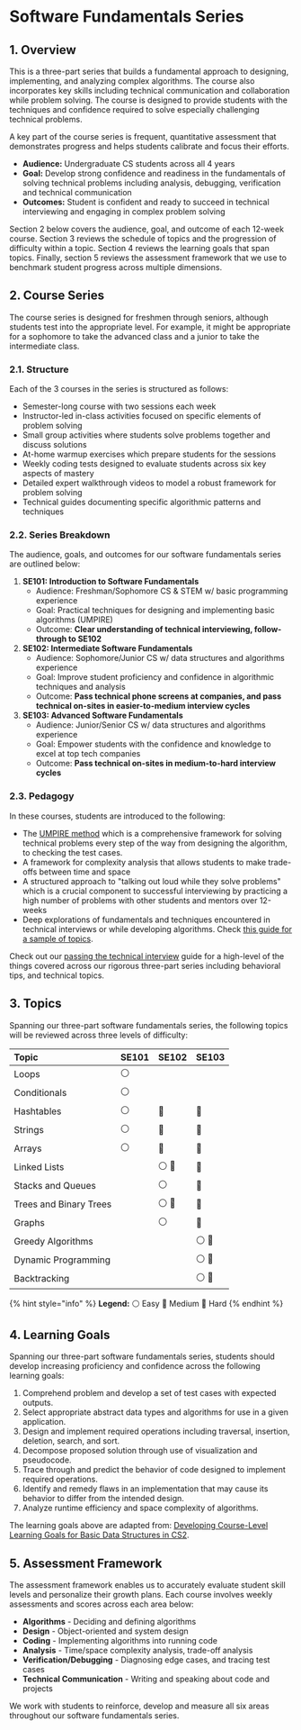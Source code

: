 # Software Fundamentals Series

## 1. Overview

This is a three-part series that builds a fundamental approach to designing, implementing, and analyzing complex algorithms. The course also incorporates key skills including technical communication and collaboration while problem solving. The course is designed to provide students with the techniques and confidence required to solve especially challenging technical problems.

A key part of the course series is frequent, quantitative assessment that demonstrates progress and helps students calibrate and focus their efforts.

* **Audience:** Undergraduate CS students across all 4 years
* **Goal:** Develop strong confidence and readiness in the fundamentals of solving technical problems including analysis, debugging, verification and technical communication
* **Outcomes:** Student is confident and ready to succeed in technical interviewing and engaging in complex problem solving

Section 2 below covers the audience, goal, and outcome of each 12-week course. Section 3 reviews the schedule of topics and the progression of difficulty within a topic. Section 4 reviews the learning goals that span topics. Finally, section 5 reviews the assessment framework that we use to benchmark student progress across multiple dimensions.

## 2. Course Series

The course series is designed for freshmen through seniors, although students test into the appropriate level. For example, it might be appropriate for a sophomore to take the advanced class and a junior to take the intermediate class.

### 2.1. Structure

Each of the 3 courses in the series is structured as follows:

* Semester-long course with two sessions each week
* Instructor-led in-class activities focused on specific elements of problem solving
* Small group activities where students solve problems together and discuss solutions
* At-home warmup exercises which prepare students for the sessions
* Weekly coding tests designed to evaluate students across six key aspects of mastery
* Detailed expert walkthrough videos to model a robust framework for problem solving
* Technical guides documenting specific algorithmic patterns and techniques

### 2.2. Series Breakdown

The audience, goals, and outcomes for our software fundamentals series are outlined below:

1. **SE101: Introduction to Software Fundamentals**
   * Audience: Freshman/Sophomore CS & STEM w/ basic programming experience
   * Goal: Practical techniques for designing and implementing basic algorithms \(UMPIRE\)
   * Outcome: **Clear understanding of technical interviewing, follow-through to SE102**
2. **SE102: Intermediate Software Fundamentals**
   * Audience: Sophomore/Junior CS w/ data structures and algorithms experience
   * Goal: Improve student proficiency and confidence in algorithmic techniques and analysis
   * Outcome: **Pass technical phone screens at companies, and pass technical on-sites in easier-to-medium interview cycles**
3. **SE103: Advanced Software Fundamentals**
   * Audience: Junior/Senior CS w/ data structures and algorithms experience
   * Goal: Empower students with the confidence and knowledge to excel at top tech companies
   * Outcome: **Pass technical on-sites in medium-to-hard interview cycles**

### 2.3. Pedagogy

In these courses, students are introduced to the following:

* The [UMPIRE method](https://guides.codepath.com/compsci/UMPIRE-Interview-Strategy) which is a comprehensive framework for solving technical problems every step of the way from designing the algorithm, to checking the test cases.
* A framework for complexity analysis that allows students to make trade-offs between time and space
* A structured approach to "talking out loud while they solve problems" which is a crucial component to successful interviewing by practicing a high number of problems with other students and mentors over 12-weeks
* Deep explorations of fundamentals and techniques encountered in technical interviews or while developing algorithms. Check [this guide for a sample of topics](https://guides.codepath.com/compsci).

Check out our [passing the technical interview](https://tinyurl.com/codepathinterviewguide) guide for a high-level of the things covered across our rigorous three-part series including behavioral tips, and technical topics.

## 3. Topics

Spanning our three-part software fundamentals series, the following topics will be reviewed across three levels of difficulty:

| Topic | SE101 | SE102 | SE103 |
| :--- | :--- | :--- | :--- |
| Loops | ⚪ |  |  |
| Conditionals | ⚪ |  |  |
| Hashtables | ⚪ | 🔵 | 🔴 |
| Strings | ⚪ | 🔵 | 🔴 |
| Arrays | ⚪ | 🔵 | 🔴 |
| Linked Lists |  | ⚪ 🔵 | 🔴 |
| Stacks and Queues |  | ⚪ | 🔵 |
| Trees and Binary Trees |  | ⚪ 🔵 | 🔴 |
| Graphs |  | ⚪ | 🔵 |
| Greedy Algorithms |  |  | ⚪ 🔵 |
| Dynamic Programming |  |  | ⚪ 🔵 |
| Backtracking |  |  | ⚪ 🔵 |

{% hint style="info" %}
**Legend:** ⚪ Easy 🔵 Medium 🔴 Hard
{% endhint %}

## 4. Learning Goals

Spanning our three-part software fundamentals series, students should develop increasing proficiency and confidence across the following learning goals:

1. Comprehend problem and develop a set of test cases with expected outputs.
2. Select appropriate abstract data types and algorithms for use in a given application.
3. Design and implement required operations including traversal, insertion, deletion, search, and sort.
4. Decompose proposed solution through use of visualization and pseudocode.
5. Trace through and predict the behavior of code designed to implement required operations. 
6. Identify and remedy flaws in an implementation that may cause its behavior to differ from the intended design. 
7. Analyze runtime efficiency and space complexity of algorithms.

The learning goals above are adapted from: [Developing Course-Level Learning Goals for Basic Data Structures in CS2](https://www.cs.oberlin.edu/~ctaylor/pubs/p858-porter.pdf).

## 5. Assessment Framework

The assessment framework enables us to accurately evaluate student skill levels and personalize their growth plans. Each course involves weekly assessments and scores across each area below:

* **Algorithms** - Deciding and defining algorithms
* **Design** - Object-oriented and system design
* **Coding** - Implementing algorithms into running code
* **Analysis** - Time/space complexity analysis, trade-off analysis
* **Verification/Debugging** - Diagnosing edge cases, and tracing test cases
* **Technical Communication** - Writing and speaking about code and projects

We work with students to reinforce, develop and measure all six areas throughout our software fundamentals series.


